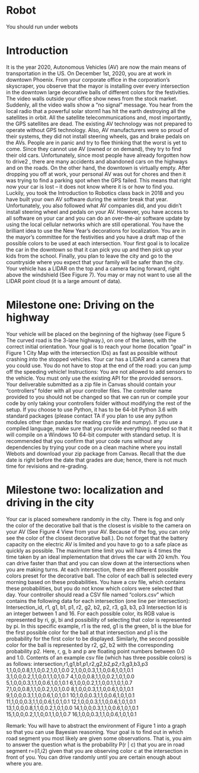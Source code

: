# Robot
You should run under webots
# Introduction
It is the year 2020, Autonomous Vehicles (AV) are now the main means of transportation in the US. On
December 1st, 2020, you are at work in downtown Phoenix. From your corporate office in the
corporation’s skyscraper, you observe that the mayor is installing over every intersection in the downtown
large decorative balls of different colors for the festivities. The video walls outside your office show news
from the stock market. Suddenly, all the video walls show a “no signal” message. You hear from the local
radio that a powerful solar storm1 has hit the earth destroying all the satellites in orbit. All the satellite
telecommunications and, most importantly, the GPS satellites are dead. The existing AV technology was
not prepared to operate without GPS technology. Also, AV manufacturers were so proud of their systems,
they did not install steering wheels, gas and brake pedals on the AVs. People are in panic and try to flee
thinking that the worst is yet to come. Since they cannot use AV (owned or on demand), they try to find
their old cars. Unfortunately, since most people have already forgotten how to drive2
, there are many
accidents and abandoned cars on the highways and on the roads. On the other hand, the downtown is
virtually empty.
After dropping you off at work, your personal AV was out for chores and then it was trying to find a parking
spot when the GPS failed. This means that right now your car is lost – it does not know where it is or how
to find you. Luckily, you took the Introduction to Robotics class back in 2018 and you have built your own
AV software during the winter break that year. Unfortunately, you also followed what AV companies did,
and you didn’t install steering wheel and pedals on your AV. However, you have access to all software on
your car and you can do an over-the-air software update by using the local cellular networks which are
still operational. You have the brilliant idea to use the New Year’s decorations for localization. You are in
the mayor’s committee for the festivities and you have a draft map of the possible colors to be used at
each intersection. Your first goal is to localize the car in the downtown so that it can pick you up and then
pick up your kids from the school. Finally, you plan to leave the city and go to the countryside where you
expect that your family will be safer than the city.
Your vehicle has a LIDAR on the top and a camera facing forward, right above the windshield (See Figure
7). You may or may not want to use all the LIDAR point cloud (it is a large amount of data).
# Milestone one: Driving on the highway
Your vehicle will be placed on the beginning of the highway (see Figure 5 The curved road is the 3-lane
highway.), on one of the lanes, with the correct initial orientation. Your goal is to reach your home
(location “goal” in Figure 1 City Map with the intersection IDs) as fast as possible without crashing into
the stopped vehicles. Your car has a LIDAR and a camera that you could use. You do not have to stop at
the end of the road: you can jump off the speeding vehicle!
Instructions: You are not allowed to add sensors to the vehicle. You must only use the existing API for the
provided sensors. Your deliverable submitted as a zip file in Canvas should contain your “controllers”
folder with all your controller files. The controller name provided to you should not be changed so that
we can run or compile your code by only taking your controllers folder without modifying the rest of the
setup. If you choose to use Python, it has to be 64-bit Python 3.6 with standard packages (please contact
TA if you plan to use any python modules other than pandas for reading csv file and numpy). If you use a
compiled language, make sure that you provide everything needed so that it will compile on a Windows
10 64-bit computer with standard setup. It is recommended that you confirm that your code runs without
any dependencies by trying your code on a clean machine where you install Webots and download your
zip package from Canvas. Recall that the due date is right before the date that grades are due; hence, there
is not much time for revisions and re-grading.
# Milestone two: localization and driving in the city
Your car is placed somewhere randomly in the city. There is fog and only the color of the decorative ball
that is the closest is visible to the camera on your AV (See Figure 4 View from your AV. Because of the fog,
you can only see the color of the closest decorative ball.). Do not forget that the battery capacity on the
electric AV is limited and you have to go to a safe place as quickly as possible. The maximum time limit
you will have is 4 times the time taken by an ideal implementation that drives the car with 20 km/h. You
can drive faster than that and you can slow down at the intersections when you are making turns.
At each intersection, there are different possible colors preset for the decorative ball. The color of each
ball is selected every morning based on these probabilities. You have a csv file, which contains these
probabilities, but you do not know which colors were selected that day. Your controller should read a CSV
file named “colors.csv” which contains the following data for each intersection (one line per intersection):
Intersection_id, r1, g1, b1, p1, r2, g2, b2, p2, r3, g3, b3, p3
Intersection Id is an integer between 1 and 16. For each possible color, its RGB value is represented by ri,
gi, bi and possibility of selecting that color is represented by pi. In this specific example, r1 is the red, g1
is the green, b1 is the blue for the first possible color for the ball at that intersection and p1 is the
probability for the first color to be displayed. Similarly, the second possible color for the ball is represented
by r2, g2, b2 with the corresponding probability p2. Here, r, g, b and p are floating point numbers between
0.0 and 1.0.
Contents of an example csv file (which has three possible colors) is as follows:
intersection,r1,g1,b1,p1,r2,g2,b2,p2,r3,g3,b3,p3
1,1,0,0,0.8,1,1,0,0.2,1,0,1,0.0
2,1,0,0,0.3,1,1,0,0.6,1,0,1,0.1
3,1,0,0,0.2,1,1,0,0.1,1,0,1,0.7
4,1,0,0,0.8,1,1,0,0.2,1,0,1,0.0
5,1,0,0,0.3,1,1,0,0.6,1,0,1,0.1
6,1,0,0,0.2,1,1,0,0.1,1,0,1,0.7
7,1,0,0,0.8,1,1,0,0.2,1,0,1,0.0
8,1,0,0,0.3,1,1,0,0.6,1,0,1,0.1
9,1,0,0,0.3,1,1,0,0.6,1,0,1,0.1
10,1,0,0,0.3,1,1,0,0.6,1,0,1,0.1
11,1,0,0,0.3,1,1,0,0.6,1,0,1,0.1
12,1,0,0,0.3,1,1,0,0.6,1,0,1,0.1
13,1,0,0,0.8,1,1,0,0.2,1,0,1,0.0
14,1,0,0,0.3,1,1,0,0.6,1,0,1,0.1
15,1,0,0,0.2,1,1,0,0.1,1,0,1,0.7
16,1,0,0,0.3,1,1,0,0.6,1,0,1,0.1

Remark: You will have to abstract the environment of Figure 1 into a graph so that you can use Bayesian
reasoning. Your goal is to find out in which road segment you most likely are given some observations.
That is, you aim to answer the question what is the probability P(r | c) that you are in road segment
r=(i1,i2) given that you are observing color c at the intersection in front of you. You can drive randomly
until you are certain enough about where you are.




